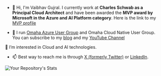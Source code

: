 - 👋 Hi, I'm Vaibhav Gujral. I currently work at **Charles Schwab as a Principal Cloud Architect** and have been awarded the **MVP award by Microsoft in the Azure and AI Platform category**. Here is the link to my [MVP profile](https://mvp.microsoft.com/en-US/MVP/profile/18986559-38e8-ea11-a813-000d3a8ccaf5)

- 🎯 I run [Omaha Azure User Group](https://omahaazure.org) and Omaha Cloud Native User Group. You can subscribe to my [blog](https://vaibhavgujral.com) and my [YouTube Channel](https://www.youtube.com/c/VaibhavGujral)

👀 I’m interested in Cloud and AI technologies. 

- 📫 Best way to reach me is through [X (formerly Twitter)](https://x.com/vaibhavgujral_) or [LinkedIn](https://www.linkedin.com/in/vaibhavgujral/). 

![Your Repository's Stats](https://github-readme-stats.vercel.app/api?username=vaibhavgujral&show_icons=true)

<!---
vaibhavgujral/vaibhavgujral is a ✨ special ✨ repository because its `README.md` (this file) appears on your GitHub profile.
You can click the Preview link to take a look at your changes.
--->
